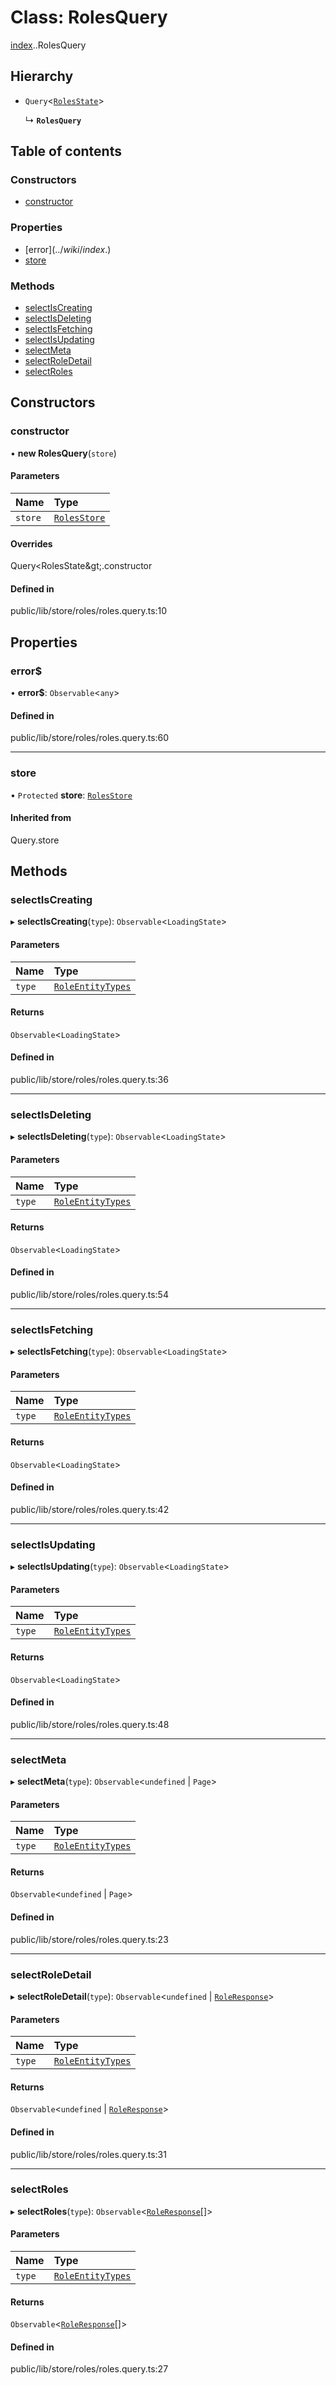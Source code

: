 # Class: RolesQuery

[index](../wiki/index).[<internal>](../wiki/index.%3Cinternal%3E).RolesQuery

## Hierarchy

- `Query`<[`RolesState`](../wiki/index.RolesState)\>

  ↳ **`RolesQuery`**

## Table of contents

### Constructors

- [constructor](../wiki/index.%3Cinternal%3E.RolesQuery#constructor)

### Properties

- [error$](../wiki/index.%3Cinternal%3E.RolesQuery#error$)
- [store](../wiki/index.%3Cinternal%3E.RolesQuery#store)

### Methods

- [selectIsCreating](../wiki/index.%3Cinternal%3E.RolesQuery#selectiscreating)
- [selectIsDeleting](../wiki/index.%3Cinternal%3E.RolesQuery#selectisdeleting)
- [selectIsFetching](../wiki/index.%3Cinternal%3E.RolesQuery#selectisfetching)
- [selectIsUpdating](../wiki/index.%3Cinternal%3E.RolesQuery#selectisupdating)
- [selectMeta](../wiki/index.%3Cinternal%3E.RolesQuery#selectmeta)
- [selectRoleDetail](../wiki/index.%3Cinternal%3E.RolesQuery#selectroledetail)
- [selectRoles](../wiki/index.%3Cinternal%3E.RolesQuery#selectroles)

## Constructors

### constructor

• **new RolesQuery**(`store`)

#### Parameters

| Name | Type |
| :------ | :------ |
| `store` | [`RolesStore`](../wiki/index.%3Cinternal%3E.RolesStore) |

#### Overrides

Query&lt;RolesState\&gt;.constructor

#### Defined in

public/lib/store/roles/roles.query.ts:10

## Properties

### error$

• **error$**: `Observable`<`any`\>

#### Defined in

public/lib/store/roles/roles.query.ts:60

___

### store

• `Protected` **store**: [`RolesStore`](../wiki/index.%3Cinternal%3E.RolesStore)

#### Inherited from

Query.store

## Methods

### selectIsCreating

▸ **selectIsCreating**(`type`): `Observable`<`LoadingState`\>

#### Parameters

| Name | Type |
| :------ | :------ |
| `type` | [`RoleEntityTypes`](../wiki/index.%3Cinternal%3E.RoleEntityTypes) |

#### Returns

`Observable`<`LoadingState`\>

#### Defined in

public/lib/store/roles/roles.query.ts:36

___

### selectIsDeleting

▸ **selectIsDeleting**(`type`): `Observable`<`LoadingState`\>

#### Parameters

| Name | Type |
| :------ | :------ |
| `type` | [`RoleEntityTypes`](../wiki/index.%3Cinternal%3E.RoleEntityTypes) |

#### Returns

`Observable`<`LoadingState`\>

#### Defined in

public/lib/store/roles/roles.query.ts:54

___

### selectIsFetching

▸ **selectIsFetching**(`type`): `Observable`<`LoadingState`\>

#### Parameters

| Name | Type |
| :------ | :------ |
| `type` | [`RoleEntityTypes`](../wiki/index.%3Cinternal%3E.RoleEntityTypes) |

#### Returns

`Observable`<`LoadingState`\>

#### Defined in

public/lib/store/roles/roles.query.ts:42

___

### selectIsUpdating

▸ **selectIsUpdating**(`type`): `Observable`<`LoadingState`\>

#### Parameters

| Name | Type |
| :------ | :------ |
| `type` | [`RoleEntityTypes`](../wiki/index.%3Cinternal%3E.RoleEntityTypes) |

#### Returns

`Observable`<`LoadingState`\>

#### Defined in

public/lib/store/roles/roles.query.ts:48

___

### selectMeta

▸ **selectMeta**(`type`): `Observable`<`undefined` \| `Page`\>

#### Parameters

| Name | Type |
| :------ | :------ |
| `type` | [`RoleEntityTypes`](../wiki/index.%3Cinternal%3E.RoleEntityTypes) |

#### Returns

`Observable`<`undefined` \| `Page`\>

#### Defined in

public/lib/store/roles/roles.query.ts:23

___

### selectRoleDetail

▸ **selectRoleDetail**(`type`): `Observable`<`undefined` \| [`RoleResponse`](../wiki/index.%3Cinternal%3E.RoleResponse)\>

#### Parameters

| Name | Type |
| :------ | :------ |
| `type` | [`RoleEntityTypes`](../wiki/index.%3Cinternal%3E.RoleEntityTypes) |

#### Returns

`Observable`<`undefined` \| [`RoleResponse`](../wiki/index.%3Cinternal%3E.RoleResponse)\>

#### Defined in

public/lib/store/roles/roles.query.ts:31

___

### selectRoles

▸ **selectRoles**(`type`): `Observable`<[`RoleResponse`](../wiki/index.%3Cinternal%3E.RoleResponse)[]\>

#### Parameters

| Name | Type |
| :------ | :------ |
| `type` | [`RoleEntityTypes`](../wiki/index.%3Cinternal%3E.RoleEntityTypes) |

#### Returns

`Observable`<[`RoleResponse`](../wiki/index.%3Cinternal%3E.RoleResponse)[]\>

#### Defined in

public/lib/store/roles/roles.query.ts:27
